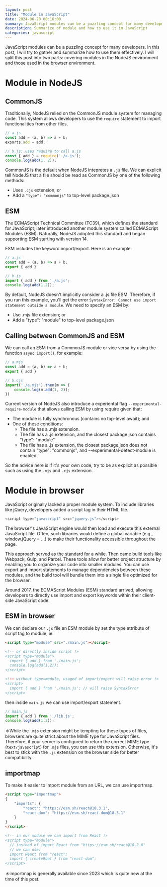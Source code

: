 ```yaml
---
layout: post
title: "Module in JavaScript"
date: 2024-06-20 00:16:00
summary: JavaScript modules can be a puzzling concept for many developers. In this post, I will try to gather and summarize how to use them effectively. I will split this post into two parts covering modules in the NodeJS environment and those used in the browser environment.
description: Summarize of module and how to use it in JavaScript
categories: javascript
---
```


JavaScript modules can be a puzzling concept for many developers. In this post, I will try to gather and summarize how to use them effectively. I will split this post into two parts: covering modules in the NodeJS environment and those used in the browser environment.

# Module in NodeJS

## CommonJS

Traditionally, NodeJS relied on the CommonJS module system for managing code. This system allows developers to use the `require` statement to import functionalities from other files.

```js
// a.js
const add = (a, b) => a + b;
exports.add = add;

// b.js: uses require to call a.js
const { add } = require('./a.js');
console.log(add(1, 2));
```

CommonJS is the default when NodeJS intepretes a `.js` file. We can explicit tell NodeJS that a file should be read as CommonJS by one of the following methods:
- Uses `.cjs` extension; or
- Add a `"type": "commonjs"` to top-level package.json

## ESM

The ECMAScript Technical Committee (TC39), which defines the standard for JavaScript, later introduced another module system called ECMAScript Modules (ESM). Naturally, NodeJS adopted this standard and began supporting ESM starting with version 14.

ESM includes the keyword import/export. Here is an example:

```js
// a.js
const add = (a, b) => a + b;
export { add }

// b.js
import { add } from './a.js';
console.log(add(1,2));
```

By default, NodeJS doesn't implicitly consider a .js file ESM. Therefore, if you run this example, you'll get the error `SyntaxError: Cannot use import statement outside a module`. We need to specify an ESM by:

- Use .mjs file extension; or
- Add a "type": "module" to top-level package.json

## Calling between CommonJS and ESM

We can call an ESM from a CommonJS module or vice versa by using the function `async import()`, for example:

```js
// a.mjs
const add = (a, b) => a + b;
export { add }

// b.cjs
import('./a.mjs').then(m => {
    console.log(m.add(1, 2));
})
```

Current version of NodeJS also introduce a experiental flag `--experimental-require-module` that allows calling ESM by using require given that:
- The module is fully synchronous (contains no top-level await); and
- One of these conditions:
  - The file has a .mjs extension.
  - The file has a .js extension, and the closest package.json contains "type": "module"
  - The file has a .js extension, the closest package.json does not contain "type": "commonjs", and --experimental-detect-module is enabled.

So the advice here is if it's your own code, try to be as explicit as possible such as using the `.mjs` and `.cjs` extension.

# Module in browser

JavaScript originally lacked a proper module system. To include libraries like jQuery, developers added a script tag in their HTML file.

```js
<script type="javascript" src="jquery.js"></script>
```

The browser's JavaScript engine would then load and execute this external JavaScript file. Often, such libraries would define a global variable (e.g., window.jQuery = ...) to make their functionality accessible throughout the page.

This approach served as the standard for a while. Then came build tools like Webpack, Gulp, and Parcel. These tools allow for better project structure by enabling you to organize your code into smaller modules. You can use export and import statements to manage dependencies between these modules, and the build tool will bundle them into a single file optimized for the browser.

Around 2017, the ECMAScript Modules (ESM) standard arrived, allowing developers to directly use import and export keywords within their client-side JavaScript code.

## ESM in browser

We can declare our `.js` file an ESM module by set the type attribute of script tag to module, ie:

```html
<script type="module" src="./main.js"></script>

<!-- or directly inside script !>
<script type="module">
  import { add } from './main.js';
  console.log(add(1,2));
</script>

<!-- without type=module, usaged of import/export will raise error !>
<script>
  import { add } from './main.js'; // will raise SyntaxError
</script>
```

then inside `main.js` we can use import/export statement.

```js
// main.js
import { add } from './lib.js';
console.log(add(1,2));
```

＊While the `.mjs` extension might be tempting for these types of files, browsers are quite strict about the MIME type for JavaScript files. Therefore, if your server is configured to return the correct MIME type (`text/javascript`) for `.mjs` files, you can use this extension. Otherwise, it's best to stick with the `.js` extension on the browser side for better compatibility.

## importmap

To make it easier to import module from an URL, we can use importmap.

```html
<script type="importmap">
{
    "imports": {
        "react": "https://esm.sh/react@18.3.1",
        "react-dom": "https://esm.sh/react-dom@18.3.1"
    }
}
</script>

<!-- in our module we can import from React !>
<script type="module">
  // instead of import React from "https://esm.sh/react@18.2.0"
  // we can use:
  import React from "react";
  import { createRoot } from "react-dom";
</script>
```

＊importmap is generally available since 2023 which is quite new at the time of this post.

